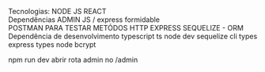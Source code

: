 Tecnologias:
NODE JS
REACT
<br>
Dependências
ADMIN JS / express formidable
<br>
POSTMAN PARA TESTAR METÓDOS HTTP
EXPRESS
SEQUELIZE - ORM
Dependência de desenvolvimento
typescript
ts node dev
sequelize cli
types express
types node
bcrypt

npm run dev abrir rota admin no /admin
